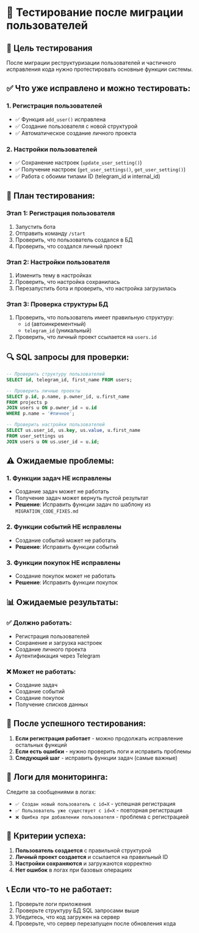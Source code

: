 # 🧪 Тестирование после миграции пользователей

## 🎯 Цель тестирования

После миграции реструктуризации пользователей и частичного исправления кода нужно протестировать основные функции системы.

## ✅ Что уже исправлено и можно тестировать:

### 1. Регистрация пользователей
- ✅ Функция `add_user()` исправлена
- ✅ Создание пользователя с новой структурой
- ✅ Автоматическое создание личного проекта

### 2. Настройки пользователей
- ✅ Сохранение настроек (`update_user_setting()`)
- ✅ Получение настроек (`get_user_settings()`, `get_user_setting()`)
- ✅ Работа с обоими типами ID (telegram_id и internal_id)

## 🧪 План тестирования:

### Этап 1: Регистрация пользователя
1. Запустить бота
2. Отправить команду `/start`
3. Проверить, что пользователь создался в БД
4. Проверить, что создался личный проект

### Этап 2: Настройки пользователя
1. Изменить тему в настройках
2. Проверить, что настройка сохранилась
3. Перезапустить бота и проверить, что настройка загрузилась

### Этап 3: Проверка структуры БД
1. Проверить, что пользователь имеет правильную структуру:
   - `id` (автоинкрементный)
   - `telegram_id` (уникальный)
2. Проверить, что личный проект ссылается на `users.id`

## 🔍 SQL запросы для проверки:

```sql
-- Проверить структуру пользователей
SELECT id, telegram_id, first_name FROM users;

-- Проверить личные проекты
SELECT p.id, p.name, p.owner_id, u.first_name 
FROM projects p 
JOIN users u ON p.owner_id = u.id 
WHERE p.name = '#личное';

-- Проверить настройки пользователей
SELECT us.user_id, us.key, us.value, u.first_name 
FROM user_settings us 
JOIN users u ON us.user_id = u.id;
```

## ⚠️ Ожидаемые проблемы:

### 1. Функции задач НЕ исправлены
- Создание задач может не работать
- Получение задач может вернуть пустой результат
- **Решение**: Исправить функции задач по шаблону из `MIGRATION_CODE_FIXES.md`

### 2. Функции событий НЕ исправлены
- Создание событий может не работать
- **Решение**: Исправить функции событий

### 3. Функции покупок НЕ исправлены
- Создание покупок может не работать
- **Решение**: Исправить функции покупок

## 📊 Ожидаемые результаты:

### ✅ Должно работать:
- Регистрация пользователей
- Сохранение и загрузка настроек
- Создание личного проекта
- Аутентификация через Telegram

### ❌ Может не работать:
- Создание задач
- Создание событий
- Создание покупок
- Получение списков данных

## 🚀 После успешного тестирования:

1. **Если регистрация работает** - можно продолжать исправление остальных функций
2. **Если есть ошибки** - нужно проверить логи и исправить проблемы
3. **Следующий шаг** - исправить функции задач (самые важные)

## 📝 Логи для мониторинга:

Следите за сообщениями в логах:
- `✅ Создан новый пользователь с id=X` - успешная регистрация
- `✅ Пользователь уже существует с id=X` - повторная регистрация
- `❌ Ошибка при добавлении пользователя` - проблема с регистрацией

## 🎯 Критерии успеха:

1. **Пользователь создается** с правильной структурой
2. **Личный проект создается** и ссылается на правильный ID
3. **Настройки сохраняются** и загружаются корректно
4. **Нет ошибок** в логах при базовых операциях

## 📞 Если что-то не работает:

1. Проверьте логи приложения
2. Проверьте структуру БД SQL запросами выше
3. Убедитесь, что код загружен на сервер
4. Проверьте, что сервер перезапущен после обновления кода